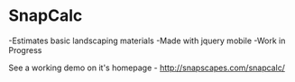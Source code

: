 SnapCalc
========

-Estimates basic landscaping materials
-Made with jquery mobile
-Work in Progress

See a working demo on it's homepage - http://snapscapes.com/snapcalc/
